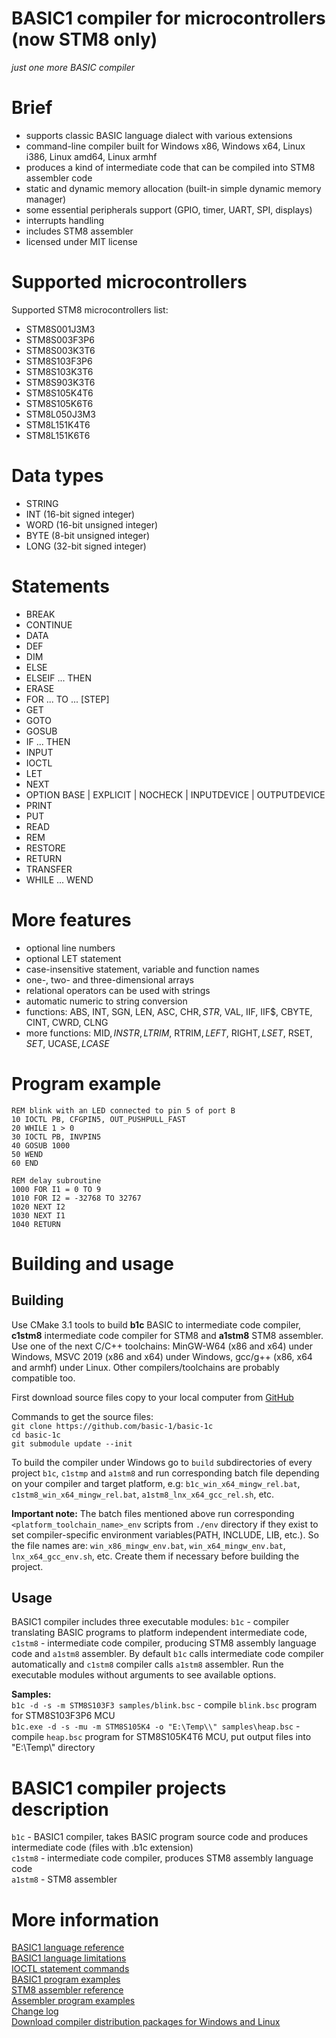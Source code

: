 # BASIC1 compiler for microcontrollers (now STM8 only)  
  
*just one more BASIC compiler*  
  
# Brief  
  
- supports classic BASIC language dialect with various extensions  
- command-line compiler built for Windows x86, Windows x64, Linux i386, Linux amd64, Linux armhf  
- produces a kind of intermediate code that can be compiled into STM8 assembler code  
- static and dynamic memory allocation (built-in simple dynamic memory manager)  
- some essential peripherals support (GPIO, timer, UART, SPI, displays)  
- interrupts handling  
- includes STM8 assembler  
- licensed under MIT license  
  
# Supported microcontrollers
  
Supported STM8 microcontrollers list:  
  
- STM8S001J3M3  
- STM8S003F3P6  
- STM8S003K3T6  
- STM8S103F3P6  
- STM8S103K3T6  
- STM8S903K3T6  
- STM8S105K4T6  
- STM8S105K6T6  
- STM8L050J3M3  
- STM8L151K4T6  
- STM8L151K6T6  
  
# Data types  
  
- STRING  
- INT (16-bit signed integer)  
- WORD (16-bit unsigned integer)  
- BYTE (8-bit unsigned integer)  
- LONG (32-bit signed integer)  
  
# Statements  
  
- BREAK  
- CONTINUE  
- DATA  
- DEF  
- DIM  
- ELSE  
- ELSEIF ... THEN  
- ERASE  
- FOR ... TO ... \[STEP\]  
- GET  
- GOTO  
- GOSUB  
- IF ... THEN  
- INPUT  
- IOCTL  
- LET  
- NEXT  
- OPTION BASE | EXPLICIT | NOCHECK | INPUTDEVICE | OUTPUTDEVICE  
- PRINT  
- PUT  
- READ  
- REM  
- RESTORE  
- RETURN  
- TRANSFER  
- WHILE ... WEND  
  
# More features  
  
- optional line numbers  
- optional LET statement  
- case-insensitive statement, variable and function names  
- one-, two- and three-dimensional arrays  
- relational operators can be used with strings  
- automatic numeric to string conversion  
- functions: ABS, INT, SGN, LEN, ASC, CHR$, STR$, VAL, IIF, IIF$, CBYTE, CINT, CWRD, CLNG  
- more functions: MID$, INSTR, LTRIM$, RTRIM$, LEFT$, RIGHT$, LSET$, RSET$, SET$, UCASE$, LCASE$  
  
# Program example  
  
```
REM blink with an LED connected to pin 5 of port B
10 IOCTL PB, CFGPIN5, OUT_PUSHPULL_FAST
20 WHILE 1 > 0
30 IOCTL PB, INVPIN5
40 GOSUB 1000
50 WEND
60 END

REM delay subroutine
1000 FOR I1 = 0 TO 9
1010 FOR I2 = -32768 TO 32767
1020 NEXT I2
1030 NEXT I1
1040 RETURN
```
  
# Building and usage  
  
## Building  
  
Use CMake 3.1 tools to build **b1c** BASIC to intermediate code compiler, **c1stm8** intermediate code compiler for STM8 and **a1stm8** STM8 assembler. Use one of the next C/C++ toolchains: MinGW-W64 (x86 and x64) under Windows, MSVC 2019 (x86 and x64) under Windows, gcc/g++ (x86, x64 and armhf) under Linux. Other compilers/toolchains are probably compatible too.  
  
First download source files copy to your local computer from [GitHub](https://github.com/basic-1/basic-1c)  
  
Commands to get the source files:  
`git clone https://github.com/basic-1/basic-1c`  
`cd basic-1c`  
`git submodule update --init`  
  
To build the compiler under Windows go to `build` subdirectories of every project `b1c`, `c1stmp` and `a1stm8` and run corresponding batch file depending on your compiler and target platform, e.g: `b1c_win_x64_mingw_rel.bat`, `c1stm8_win_x64_mingw_rel.bat`, `a1stm8_lnx_x64_gcc_rel.sh`, etc.  
  
**Important note:** The batch files mentioned above run corresponding `<platform_toolchain_name>_env` scripts from `./env` directory if they exist to set compiler-specific environment variables(PATH, INCLUDE, LIB, etc.). So the file names are: `win_x86_mingw_env.bat`, `win_x64_mingw_env.bat`, `lnx_x64_gcc_env.sh`, etc. Create them if necessary before building the project.  
  
## Usage  
  
BASIC1 compiler includes three executable modules: `b1c` - compiler translating BASIC programs to platform independent intermediate code, `c1stm8` - intermediate code compiler, producing STM8 assembly language code and `a1stm8` assembler. By default `b1c` calls intermediate code compiler automatically and `c1stm8` compiler calls `a1stm8` assembler. Run the executable modules without arguments to see available options.  
  
**Samples:**  
`b1c -d -s -m STM8S103F3 samples/blink.bsc` - compile `blink.bsc` program for STM8S103F3P6 MCU  
`b1c.exe -d -s -mu -m STM8S105K4 -o "E:\Temp\\" samples\heap.bsc` - compile `heap.bsc` program for STM8S105K4T6 MCU, put output files into "E:\Temp\\" directory  
  
# BASIC1 compiler projects description  
  
`b1c` - BASIC1 compiler, takes BASIC program source code and produces intermediate code (files with .b1c extension)  
`c1stm8` - intermediate code compiler, produces STM8 assembly language code  
`a1stm8` - STM8 assembler  
  
# More information  
  
[BASIC1 language reference](./b1c/docs/reference.md)  
[BASIC1 language limitations](./b1c/docs/limits.md)  
[IOCTL statement commands](./b1c/docs/ioctl.md)  
[BASIC1 program examples](./b1c/docs/samples)  
[STM8 assembler reference](./a1stm8/docs/reference.md)  
[Assembler program examples](./a1stm8/docs/samples)  
[Change log](./common/docs/changelog)  
[Download compiler distribution packages for Windows and Linux](https://github.com/basic-1/basic-1c/releases)  
